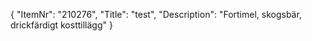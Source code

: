 {
  "ItemNr": "210276",
  "Title": "test",
  "Description": "Fortimel, skogsbär, drickfärdigt kosttillägg"
}